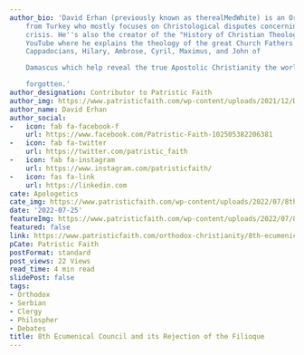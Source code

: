 ```yaml
---
author_bio: 'David Erhan (previously known as therealMedWhite) is an Orthodox convert
    from Turkey who mostly focuses on Christological disputes concerning the Monophysite
    crisis. He''s also the creator of the "History of Christian Theology" series on
    YouTube where he explains the theology of the great Church Fathers such as the
    Cappadocians, Hilary, Ambrose, Cyril, Maximus, and John of

    Damascus which help reveal the true Apostolic Christianity the world has

    forgotten.'
author_designation: Contributor to Patristic Faith
author_img: https://www.patristicfaith.com/wp-content/uploads/2021/12/David20Erhan20headshot-150x150.webp
author_name: David Erhan
author_social:
-   icon: fab fa-facebook-f
    url: https://www.facebook.com/Patristic-Faith-102505382206381
-   icon: fab fa-twitter
    url: https://twitter.com/patristic_faith
-   icon: fab fa-instagram
    url: https://www.instagram.com/patristicfaith/
-   icon: fas fa-link
    url: https://linkedin.com
cate: Apologetics
cate_img: https://www.patristicfaith.com/wp-content/uploads/2022/07/8th-Ecumenical-Council-and-its-Rejection-of-the-Filioque.png
date: '2022-07-25'
featureImg: https://www.patristicfaith.com/wp-content/uploads/2022/07/8th-Ecumenical-Council-and-its-Rejection-of-the-Filioque.png
featured: false
link: https://www.patristicfaith.com/orthodox-christianity/8th-ecumenical-council-and-its-rejection-of-the-filioque/
pCate: Patristic Faith
postFormat: standard
post_views: 22 Views
read_time: 4 min read
slidePost: false
tags:
- Orthodox
- Serbian
- Clergy
- Philospher
- Debates
title: 8th Ecumenical Council and its Rejection of the Filioque
---
```

